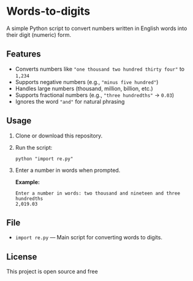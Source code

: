 # Words-to-digits

A simple Python script to convert numbers written in English words into their digit (numeric) form.

## Features

- Converts numbers like `"one thousand two hundred thirty four"` to `1,234`
- Supports negative numbers (e.g., `"minus five hundred"`)
- Handles large numbers (thousand, million, billion, etc.)
- Supports fractional numbers (e.g., `"three hundredths"` → `0.03`)
- Ignores the word `"and"` for natural phrasing

## Usage

1. Clone or download this repository.
2. Run the script:

   ```
   python "import re.py"
   ```

3. Enter a number in words when prompted.

   **Example:**
   ```
   Enter a number in words: two thousand and nineteen and three hundredths
   2,019.03
   ```

## File

- `import re.py` — Main script for converting words to digits.

## License

This project is open source and free
